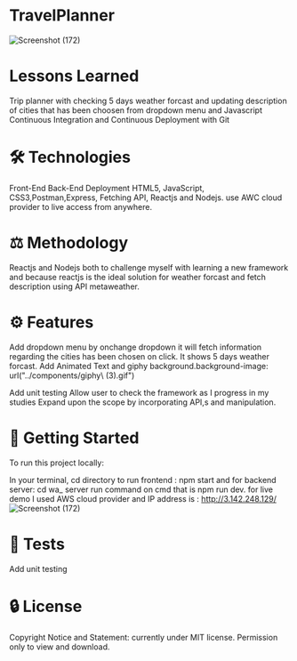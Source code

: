 # TravelPlanner

![Screenshot (172)](https://user-images.githubusercontent.com/76454035/121389116-50a7e080-c909-11eb-94fd-ef69c693f1f0.png)



# Lessons Learned

Trip planner with checking 5 days weather forcast and updating description of cities that has been choosen from dropdown menu and Javascript Continuous Integration and Continuous Deployment with Git

# 🛠 Technologies
Front-End Back-End Deployment HTML5, JavaScript, CSS3,Postman,Express, Fetching API, Reactjs and Nodejs. use AWC cloud provider to live access from anywhere.

# ⚖️ Methodology
Reactjs and Nodejs both to challenge myself with learning a new framework and because reactjs is the ideal solution for weather forcast and fetch description using API metaweather.

# ⚙️ Features
Add dropdown menu by onchange dropdown it will fetch information regarding the cities has been chosen on click. It shows 5 days weather forcast. Add Animated Text and giphy background.background-image: url("../components/giphy\ \(3\).gif")


Add unit testing Allow user to check the framework as I progress in my studies Expand upon the scope by incorporating API,s and manipulation.

# 🚀 Getting Started
To run this project locally:

In your terminal, cd directory to run frontend : npm start
and for backend server: cd wa_ server run command on cmd that is npm run dev.
for live demo I used AWS cloud provider and IP address is : http://3.142.248.129/
![Screenshot (172)](https://user-images.githubusercontent.com/76454035/121389086-4a196900-c909-11eb-9e1c-70a067737a76.png)

# 📐 Tests
Add unit testing

# 🔒 License
Copyright Notice and Statement: currently under MIT license. Permission only to view and download.
